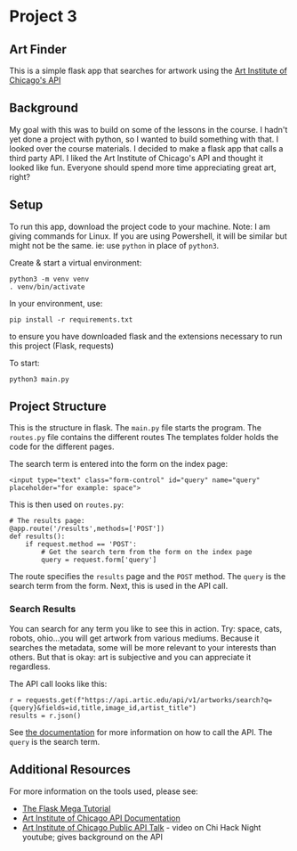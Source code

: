 # Project 3
## Art Finder

This is a simple flask app that searches for artwork using the [Art Institute of Chicago's API](https://api.artic.edu/docs/#introduction)
## Background

My goal with this was to build on some of the lessons in the course. I hadn't yet done a project with python, so I wanted to build something with that. I looked over the course materials. I decided to make a flask app that calls a third party API. I liked the Art Institute of Chicago's API and thought it looked like fun. Everyone should spend more time appreciating great art, right?
## Setup

To run this app, download the project code to your machine. 
Note: I am giving commands for Linux. If you are using Powershell, it will be similar but might not be the same. ie: use `python` in place of `python3`.

Create & start a virtual environment:
```
python3 -m venv venv 
. venv/bin/activate 
```

In your environment, use:
```
pip install -r requirements.txt
```
to ensure you have downloaded flask and the extensions necessary to run this project (Flask, requests)

To start:
```
python3 main.py
```

## Project Structure


This is the structure in flask. The `main.py` file starts the program. The `routes.py` file contains the different routes  The templates folder holds the code for the different pages. 

The search term is entered into the form on the index page:
```
<input type="text" class="form-control" id="query" name="query" placeholder="for example: space">
```

This is then used on  `routes.py`:
```
# The results page:
@app.route('/results',methods=['POST'])
def results():
    if request.method == 'POST':
        # Get the search term from the form on the index page
        query = request.form['query']
```
The route specifies the `results` page and the `POST` method. The `query` is the search term from the form. Next, this is used in the API call.
### Search Results

You can search for any term you like to see this in action. Try: space, cats, robots, ohio...you will get artwork from various mediums. Because it searches the metadata, some will be more relevant to your interests than others. But that is okay: art is subjective and you can appreciate it regardless.

The API call looks like this:
```
r = requests.get(f"https://api.artic.edu/api/v1/artworks/search?q={query}&fields=id,title,image_id,artist_title")
results = r.json()
```
See [the documentation](https://api.artic.edu/docs/#quick-start) for more information on how to call the API. The `query` is the search term.


## Additional Resources

For more information on the tools used, please see:
 - [The Flask Mega Tutorial](https://blog.miguelgrinberg.com/post/the-flask-mega-tutorial-part-i-hello-world)
 - [Art Institute of Chicago API Documentation](https://api.artic.edu/docs)
 - [Art Institute of Chicago Public API Talk](https://www.youtube.com/watch?v=1YAFJdXZiC8) - video on Chi Hack Night youtube; gives background on the API
